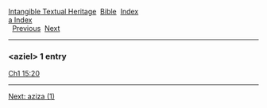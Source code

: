 [Intangible Textual Heritage](../../index)  [Bible](../index) 
[Index](index)   
[a Index](_a_)  
  [Previous](c00938)  [Next](c00940) 

------------------------------------------------------------------------

### &lt;aziel&gt; 1 entry

[Ch1 15:20](../kjv/ch1015.htm#020)  

------------------------------------------------------------------------

[Next: aziza (1)](c00940)
